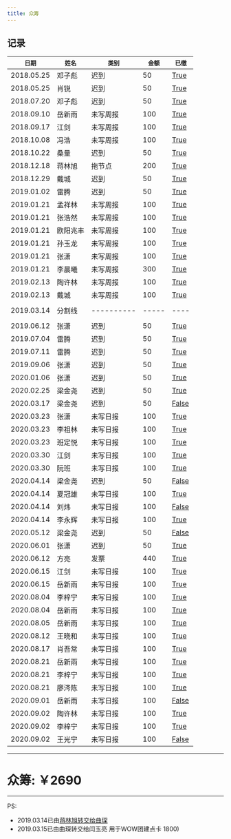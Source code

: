 ```yaml
---
title: 众筹
---
```


## 记录

| `日期` | `姓名` | `类别` | `金额` | `已缴` | 
| ------ | ----- | ------ | ------ | ----- | 
| 2018.05.25 | 邓子彪 | 迟到 | 50 | [True](https://github.com/G-Cinder/Memoranda/raw/master/source/assets/crowdfundings/20180525_062731000_iOS.png)| 
| 2018.05.25 | 肖锐 | 迟到 | 50 | [True](https://github.com/G-Cinder/Memoranda/raw/master/source/assets/crowdfundings/20180525_071525000_iOS.png)| 
| 2018.07.20 | 邓子彪 | 迟到 | 50 | [True](https://github.com/G-Cinder/Memoranda/raw/master/source/assets/crowdfundings/20180720_013507000_iOS.png)| 
| 2018.09.10 | 岳新雨 | 未写周报 | 100 | [True](https://github.com/G-Cinder/Memoranda/raw/master/source/assets/crowdfundings/20180911_010935000_iOS.png)| 
| 2018.09.17 | 江剑 | 未写周报 | 100 | [True](https://github.com/G-Cinder/Memoranda/raw/master/source/assets/crowdfundings/20180918_005923000_iOS.png)| 
| 2018.10.08 | 冯浩 | 未写周报 | 100 | [True](https://github.com/G-Cinder/Memoranda/raw/master/source/assets/crowdfundings/20181008_085527000_iOS.png)| 
| 2018.10.22 | 桑量 | 迟到 | 50 | [True](https://github.com/G-Cinder/Memoranda/raw/master/source/assets/crowdfundings/20181022_015823000_iOS.png)| 
| 2018.12.18 | 蒋林旭 | 拖节点 | 200 | [True](https://github.com/G-Cinder/Memoranda/raw/master/source/assets/crowdfundings/20181229093118.jpg)| 
| 2018.12.29 | 戴城 | 迟到 | 50 | [True](https://github.com/G-Cinder/Memoranda/raw/master/source/assets/crowdfundings/20181229100153.jpg)| 
| 2019.01.02 | 雷腾 | 迟到 | 50 | [True](https://github.com/G-Cinder/Memoranda/raw/master/source/assets/crowdfundings/20190107184355.png)| 
| 2019.01.21 | 孟祥林 | 未写周报 | 100 | [True](https://github.com/G-Cinder/Memoranda/raw/master/source/assets/crowdfundings/20190121_042439000_iOS.png)| 
| 2019.01.21 | 张浩然 | 未写周报 | 100 | [True](https://github.com/G-Cinder/Memoranda/raw/master/source/assets/crowdfundings/20190121_042449000_iOS.png)| 
| 2019.01.21 | 欧阳兆丰 | 未写周报 | 100 | [True](https://github.com/G-Cinder/Memoranda/raw/master/source/assets/crowdfundings/20190121_042456000_iOS.png)| 
| 2019.01.21 | 孙玉龙 | 未写周报 | 100 | [True](https://github.com/G-Cinder/Memoranda/raw/master/source/assets/crowdfundings/20190121_042503000_iOS.png)| 
| 2019.01.21 | 张潇 | 未写周报 | 100 | [True](https://github.com/G-Cinder/Memoranda/raw/master/source/assets/crowdfundings/20190121_042515000_iOS.png)| 
| 2019.01.21 | 李晨曦 | 未写周报 | 300 | [True](https://github.com/G-Cinder/Memoranda/raw/master/source/assets/crowdfundings/20190121_042509000_iOS.png)| 
| 2019.02.13 | 陶许林 | 未写周报 | 100 | [True](https://github.com/G-Cinder/Memoranda/raw/master/source/assets/crowdfundings/20190213123220.png)| 
| 2019.02.13 | 戴城 | 未写周报 | 100 | [True](https://github.com/G-Cinder/Memoranda/raw/master/source/assets/crowdfundings/20190213123203.png)| 
| |  |  |  |  |
| 2019.03.14 | 分割线 | ---------- | ----- | ---- |
| |  |  |  |  |
| 2019.06.12 | 张潇 | 迟到 | 50 | [True](https://github.com/G-Cinder/Memoranda/raw/master/source/assets/crowdfundings/20190612.png)| 
| 2019.07.04 | 雷腾 | 迟到 | 50 | [True](https://github.com/G-Cinder/Memoranda/raw/master/source/assets/crowdfundings/20190704113616.png)| 
| 2019.07.11 | 雷腾 | 迟到 | 50 | [True](https://github.com/G-Cinder/Memoranda/raw/master/source/assets/crowdfundings/20190711_015556000_iOS.png)| 
| 2019.09.06 | 张潇 | 迟到 | 50 | [True](https://github.com/G-Cinder/Memoranda/raw/master/source/assets/crowdfundings/20190906094331.jpg)| 
| 2020.01.06 | 张潇 | 迟到 | 50 | [True](https://github.com/G-Cinder/Memoranda/raw/master/source/assets/crowdfundings/20200106143048.jpg)| 
| 2020.02.25 | 梁金尧 | 迟到 | 50 | [True](https://github.com/G-Cinder/Memoranda/raw/master/source/assets/crowdfundings/20200225.jpg)| 
| 2020.03.17 | 梁金尧 | 迟到 | 50 | [False](https://github.com/G-Cinder/Memoranda/raw/master/source/assets/crowdfundings/404.png)| 
| 2020.03.23 | 张潇 | 未写日报 | 100 | [True](https://github.com/G-Cinder/Memoranda/raw/master/source/assets/crowdfundings/DCIM18.jpg)| 
| 2020.03.23 | 李祖林 | 未写日报 | 100 | [True](https://github.com/G-Cinder/Memoranda/raw/master/source/assets/crowdfundings/DCIM20.jpg)| 
| 2020.03.23 | 班定悦 | 未写日报 | 100 | [True](https://github.com/G-Cinder/Memoranda/raw/master/source/assets/crowdfundings/DCIM19.jpg)| 
| 2020.03.30 | 江剑 | 未写日报 | 100 | [True](https://github.com/G-Cinder/Memoranda/raw/master/source/assets/crowdfundings/DCIM24.jpg)| 
| 2020.03.30 | 阮班 | 未写日报 | 100 | [True](https://github.com/G-Cinder/Memoranda/raw/master/source/assets/crowdfundings/DCIM23.jpg)| 
| 2020.04.14 | 梁金尧 | 迟到 | 50 | [False](https://github.com/G-Cinder/Memoranda/raw/master/source/assets/crowdfundings/20200414.png)| 
| 2020.04.14 | 夏冠雄 | 未写日报 | 100 | [True](https://github.com/G-Cinder/Memoranda/raw/master/source/assets/crowdfundings/DCIM6.jpg)| 
| 2020.04.14 | 刘炜 | 未写日报 | 100 | [False](https://github.com/G-Cinder/Memoranda/raw/master/source/assets/crowdfundings/liuwei.png)| 
| 2020.04.14 | 李永辉 | 未写日报 | 100 | [True](https://github.com/G-Cinder/Memoranda/raw/master/source/assets/crowdfundings/DCIM7.png)| 
| 2020.05.12 | 梁金尧 | 迟到 | 50 | [False](https://github.com/G-Cinder/Memoranda/raw/master/source/assets/crowdfundings/20200512.png)| 
| 2020.06.01 | 张潇 | 迟到 | 50 | [True](https://github.com/G-Cinder/Memoranda/raw/master/source/assets/crowdfundings/20200601.png)| 
| 2020.06.12 | 方亮 | 发票 | 440 | [True](https://github.com/G-Cinder/Memoranda/raw/master/source/assets/crowdfundings/404.png)| 
| 2020.06.15 | 江剑 | 未写日报 | 100 | [True](https://github.com/G-Cinder/Memoranda/raw/master/source/assets/crowdfundings/202006150.jpg)| 
| 2020.06.15 | 岳新雨 | 未写日报 | 100 | [True](https://github.com/G-Cinder/Memoranda/raw/master/source/assets/crowdfundings/202006151.jpg)| 
| 2020.08.04 | 李梓宁 | 未写日报 | 100 | [True](https://github.com/G-Cinder/Memoranda/raw/master/source/assets/crowdfundings/20200804.jpg)| 
| 2020.08.04 | 岳新雨 | 未写日报 | 100 | [True](https://github.com/G-Cinder/Memoranda/raw/master/source/assets/crowdfundings/20200805.png)| 
| 2020.08.05 | 岳新雨 | 未写日报 | 100 | [True](https://github.com/G-Cinder/Memoranda/raw/master/source/assets/crowdfundings/20200806.png)| 
| 2020.08.12 | 王晓和 | 未写日报 | 100 | [True](https://github.com/G-Cinder/Memoranda/raw/master/source/assets/crowdfundings/20200812.jpg)| 
| 2020.08.17 | 肖吾常 | 未写日报 | 100 | [True](https://github.com/G-Cinder/Memoranda/raw/master/source/assets/crowdfundings/202008211.jpg)| 
| 2020.08.21 | 岳新雨 | 未写日报 | 100 | [True](https://github.com/G-Cinder/Memoranda/raw/master/source/assets/crowdfundings/202008213.jpg)| 
| 2020.08.21 | 李梓宁 | 未写日报 | 100 | [True](https://github.com/G-Cinder/Memoranda/raw/master/source/assets/crowdfundings/202008212.jpg)| 
| 2020.08.21 | 廖涔陈 | 未写日报 | 100 | [True](https://github.com/G-Cinder/Memoranda/raw/master/source/assets/crowdfundings/202008210.jpg)| 
| 2020.09.01 | 岳新雨 | 未写日报 | 100 | [False](https://github.com/G-Cinder/Memoranda/raw/master/source/assets/crowdfundings/20200901.png)| 
| 2020.09.02 | 陶许林 | 未写日报 | 100 | [True](https://github.com/G-Cinder/Memoranda/raw/master/source/assets/crowdfundings/202009020.png)| 
| 2020.09.02 | 李梓宁 | 未写日报 | 100 | [True](https://github.com/G-Cinder/Memoranda/raw/master/source/assets/crowdfundings/20200902.png)| 
| 2020.09.02 | 王光宁 | 未写日报 | 100 | [False](https://github.com/G-Cinder/Memoranda/raw/master/source/assets/crowdfundings/20200907.png)| 
-------------------------
# 众筹: ￥2690


-------------------------
PS:
* 2019.03.14已由[蒋林旭转交给曲琛](https://github.com/G-Cinder/Memoranda/raw/master/source/assets/crowdfundings/20190314160752.png)
* 2019.03.15已由曲琛转交给闫玉亮 用于WOW团建点卡 1800)



